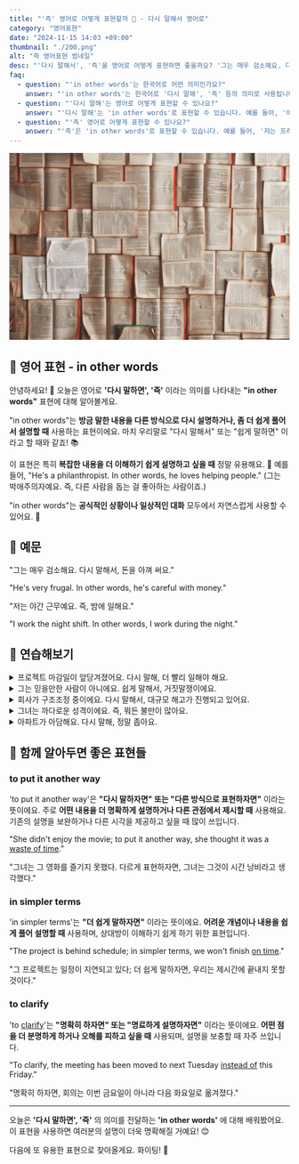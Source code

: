 ```yaml
---
title: "'즉' 영어로 어떻게 표현할까 📖 - 다시 말해서 영어로"
category: "영어표현"
date: "2024-11-15 14:03 +09:00"
thumbnail: "./200.png"
alt: "즉 영어표현 썸네일"
desc: "'다시 말해서', '즉'을 영어로 어떻게 표현하면 좋을까요? '그는 매우 검소해요. 다시 말해서, 돈을 아껴 써요.' , '저는 야간 근무예요. 즉, 밤에 일해요.' 등을 영어로 표현하는 법을 배워봅시다. 다양한 예문을 통해서 연습하고 본인의 표현으로 만들어 보세요."
faq:
  - question: "'in other words'는 한국어로 어떤 의미인가요?"
    answer: "'in other words'는 한국어로 '다시 말해', '즉' 등의 의미로 사용됩니다. 주로 앞서 말한 내용을 다른 방식으로 설명할 때 사용합니다."
  - question: "'다시 말해'는 영어로 어떻게 표현할 수 있나요?"
    answer: "'다시 말해'는 'in other words'로 표현할 수 있습니다. 예를 들어, '이 도시는 매우 비싸요, 다시 말해, 월세가 정말 높아요'는 'This city is very expensive; in other words, the rent is really high'로 말할 수 있습니다."
  - question: "'즉' 영어로 어떻게 표현할 수 있나요?"
    answer: "'즉'은 'in other words'로 표현할 수 있습니다. 예를 들어, '저는 프리랜서예요, 즉 제가 일하고 싶을 때 일해요'는 'I'm a freelancer; in other words, I work whenever I want'로 말할 수 있습니다."
---
```


![펼쳐져있는 수많은 책들](./200-1.jpg)

## 🌟 영어 표현 - in other words

안녕하세요! 👋 오늘은 영어로 **'다시 말하면', '즉'** 이라는 의미를 나타내는 **"in other words"** 표현에 대해 알아볼게요.

"in other words"는 **방금 말한 내용을 다른 방식으로 다시 설명하거나, 좀 더 쉽게 풀어서 설명할 때** 사용하는 표현이에요. 마치 우리말로 "다시 말해서" 또는 "쉽게 말하면" 이라고 할 때와 같죠! 📚

이 표현은 특히 **복잡한 내용을 더 이해하기 쉽게 설명하고 싶을 때** 정말 유용해요. 🎯 예를 들어, "He's a philanthropist. In other words, he loves helping people." (그는 박애주의자예요. 즉, 다른 사람을 돕는 걸 좋아하는 사람이죠.)

"in other words"는 **공식적인 상황이나 일상적인 대화** 모두에서 자연스럽게 사용할 수 있어요. 🤝

<script async src="https://pagead2.googlesyndication.com/pagead/js/adsbygoogle.js?client=ca-pub-1465612013356152"
     crossorigin="anonymous"></script>
<!-- engple-horizontal-ad -->

<ins class="adsbygoogle"
     style="display:block"
     data-ad-client="ca-pub-1465612013356152"
     data-ad-slot="2106896038"
     data-ad-format="auto"
     data-full-width-responsive="true"></ins>

<script>
     (adsbygoogle = window.adsbygoogle || []).push({});
</script>

## 📖 예문

"그는 매우 검소해요. 다시 말해서, 돈을 아껴 써요."

"He's very frugal. In other words, he's careful with money."

"저는 야간 근무예요. 즉, 밤에 일해요."

"I work the night shift. In other words, I work during the night."

## 💬 연습해보기

<details>
<summary>프로젝트 마감일이 앞당겨졌어요. 다시 말해, 더 빨리 일해야 해요.</summary>
<span>The project deadline has been moved forward. In other words, we need to work faster.</span>
</details>

<details>
<summary>그는 믿을만한 사람이 아니에요. 쉽게 말해서, 거짓말쟁이에요.</summary>
<span>He's not trustworthy - in other words, he's a liar.</span>
</details>

<details>
<summary>회사가 구조조정 중이에요. 다시 말해서, 대규모 해고가 진행되고 있어요.</summary>
<span>The company is restructuring. In other words, there are massive layoffs happening.</span>
</details>

<details>
<summary>그녀는 까다로운 성격이에요. 즉, 뭐든 불만이 많아요.</summary>
<span>She's quite particular. in other words, she complains about everything.</span>
</details>

<details>
<summary>아파트가 아담해요. 다시 말해, 정말 좁아요.</summary>
<span>The apartment is compact. In other words, it's absolutely cramped.</span>
</details>

## 🤝 함께 알아두면 좋은 표현들

### to put it another way

'to put it another way'은 **"다시 말하자면" 또는 "다른 방식으로 표현하자면"** 이라는 뜻이에요. 주로 **어떤 내용을 더 명확하게 설명하거나 다른 관점에서 제시할 때** 사용해요. 기존의 설명을 보완하거나 다른 시각을 제공하고 싶을 때 많이 쓰입니다.

"She didn't enjoy the movie; to put it another way, she thought it was a [waste of time](/blog/in-english/260.waste/)."

"그녀는 그 영화를 즐기지 못했다. 다르게 표현하자면, 그녀는 그것이 시간 낭비라고 생각했다."

### in simpler terms

'in simpler terms'는 **"더 쉽게 말하자면"** 이라는 뜻이에요. **어려운 개념이나 내용을 쉽게 풀어 설명할 때** 사용하며, 상대방이 이해하기 쉽게 하기 위한 표현입니다.

"The project is behind schedule; in simpler terms, we won't finish [on time](/blog/vocab-1/043.on-time/)."

"그 프로젝트는 일정이 지연되고 있다; 더 쉽게 말하자면, 우리는 제시간에 끝내지 못할 것이다."

### to clarify

'to [clarify](/blog/in-english/278.clarify/)'는 **"명확히 하자면" 또는 "명료하게 설명하자면"** 이라는 뜻이에요. **어떤 점을 더 분명하게 하거나 오해를 피하고 싶을 때** 사용되며, 설명을 보충할 때 자주 쓰입니다.

"To clarify, the meeting has been moved to next Tuesday [instead of](/blog/in-english/169.instead-of/) this Friday."

"명확히 하자면, 회의는 이번 금요일이 아니라 다음 화요일로 옮겨졌다."

---

오늘은 **'다시 말하면', '즉'** 의 의미를 전달하는 **'in other words'** 에 대해 배워봤어요. 이 표현을 사용하면 여러분의 설명이 더욱 명확해질 거예요! 😊

다음에 또 유용한 표현으로 찾아올게요. 화이팅! 💪

